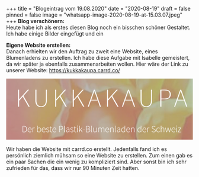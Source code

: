 +++
title = "Blogeintrag vom 19.08.2020"
date = "2020-08-19"
draft = false
pinned = false
image = "whatsapp-image-2020-08-19-at-15.03.07.jpeg"
+++
**Blog verschönern:**\
Heute habe ich als erstes diesen Blog noch ein bisschen schöner Gestaltet. Ich habe einige Bilder eingefügt und ein

**Eigene Website erstellen:**\
Danach erhielten wir den Auftrag zu zweit eine Website, eines Blumenladens zu erstellen. Ich habe diese Aufgabe mit Isabelle gemeistert, da wir später ja ebenfalls zusammenarbeiten wollen. Hier wäre der Link zu unserer Website: <https://kukkakaupa.carrd.co/>

![](asgwsaerhjaerj.png "Titelseite unserer Website")

Wir haben die Website mit carrd.co erstellt. Jedenfalls fand ich es persönlich ziemlich mühsam so eine Website zu erstellen. Zum einen gab es ein paar Sachen die ein wenig zu kompliziert sind. Aber sonst bin ich sehr zufrieden für das, dass wir nur 90 Minuten Zeit hatten.